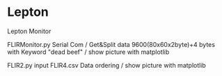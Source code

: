 # Lepton
Lepton Monitor

FLIRMonitor.py
   Serial Com / Get&Split data 9600(80x60x2byte)+4 bytes with Keyword "dead beef" / show picture with matplotlib
   
FLIR2.py
   input FLIR4.csv 
   Data ordering / show picture with matplotlib
